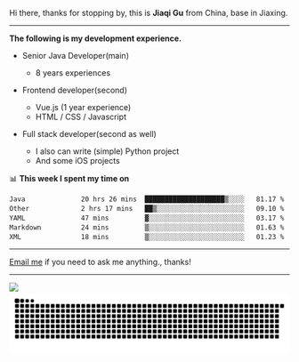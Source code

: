 Hi there, thanks for stopping by, this is **Jiaqi Gu** from China, base in Jiaxing.

---

**The following is my development experience.**

- Senior Java Developer(main)
  - 8 years experiences

- Frontend developer(second)
  - Vue.js (1 year experience)
  - HTML / CSS / Javascript
  
- Full stack developer(second as well)
  - I also can write (simple) Python project
  - And some iOS projects

📊 **This week I spent my time on**
<!--START_SECTION:waka-->

```txt
Java              20 hrs 26 mins  ████████████████████▒░░░░   81.17 %
Other             2 hrs 17 mins   ██▒░░░░░░░░░░░░░░░░░░░░░░   09.10 %
YAML              47 mins         ▓░░░░░░░░░░░░░░░░░░░░░░░░   03.17 %
Markdown          24 mins         ▒░░░░░░░░░░░░░░░░░░░░░░░░   01.63 %
XML               18 mins         ▒░░░░░░░░░░░░░░░░░░░░░░░░   01.23 %
```

<!--END_SECTION:waka-->

---

[Email me](mailto:htk2klwgr@mozmail.com?subject=Hiring_from_GitHub) if you need to ask me anything., thanks!

---

![]( https://visitor-badge.glitch.me/badge?page_id=githubgujiaqi)
![]( https://github.com/droid-Q/droid-Q/raw/output/github-contribution-grid-snake.svg#gh-dark-mode-only)
